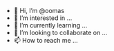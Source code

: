 - 👋 Hi, I’m @oomas
- 👀 I’m interested in ...
- 🌱 I’m currently learning ...
- 💞️ I’m looking to collaborate on ...
- 📫 How to reach me ...

<!---
oomas/oomas is a ✨ special ✨ repository because its `README.md` (this file) appears on your GitHub profile.
You can click the Preview link to take a look at your changes.
--->
